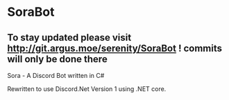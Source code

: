 # SoraBot

## To stay updated please visit http://git.argus.moe/serenity/SoraBot ! commits will only be done there

Sora - A Discord Bot written in C#

Rewritten to use Discord.Net Version 1 using .NET core. 
